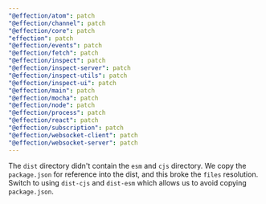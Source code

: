 ```yaml
---
"@effection/atom": patch
"@effection/channel": patch
"@effection/core": patch
"effection": patch
"@effection/events": patch
"@effection/fetch": patch
"@effection/inspect": patch
"@effection/inspect-server": patch
"@effection/inspect-utils": patch
"@effection/inspect-ui": patch
"@effection/main": patch
"@effection/mocha": patch
"@effection/node": patch
"@effection/process": patch
"@effection/react": patch
"@effection/subscription": patch
"@effection/websocket-client": patch
"@effection/websocket-server": patch
---
```


The `dist` directory didn't contain the `esm` and `cjs` directory. We copy the `package.json` for reference into the dist, and this broke the `files` resolution. Switch to using `dist-cjs` and `dist-esm` which allows us to avoid copying `package.json`.

